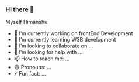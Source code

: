 ### Hi there 👋

Myself Himanshu



- 🔭 I’m currently working on frontEnd Development
- 🌱 I’m currently learning W3B development
- 👯 I’m looking to collaborate on ...
- 🤔 I’m looking for help with ...
- 📫 How to reach me: ...
- 😄 Pronouns: ...
- ⚡ Fun fact: ...

